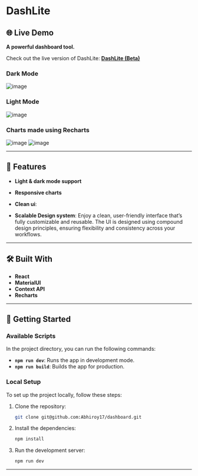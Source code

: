 # DashLite

## 🌐 Live Demo
**A powerful dashboard tool.**

Check out the live version of DashLite: [**DashLite (Beta)**](https://dashlite.netlify.app/)
### Dark Mode
![image](https://github.com/user-attachments/assets/57622e50-fb17-4303-93e0-dd36d0cb099e)

### Light Mode

![image](https://github.com/user-attachments/assets/6fe463a0-6a7f-406e-9974-1ecfb84759a7)

### Charts made using Recharts

![image](https://github.com/user-attachments/assets/15410280-1445-4d41-90c5-3ebe4c7a9497) ![image](https://github.com/user-attachments/assets/bb2c70ba-8337-4e3b-b9bb-d9f9b7e569ea)


---
## 🌟 Features

- **Light & dark mode support**

- **Responsive charts**

- **Clean ui**: 

- **Scalable Design system**: Enjoy a clean, user-friendly interface that’s fully customizable and reusable. The UI is designed using compound design principles, ensuring flexibility and consistency across your workflows.

---

## 🛠️ Built With

- **React**
- **MaterialUI**
- **Context API**
- **Recharts**

---

## 🚀 Getting Started

### Available Scripts

In the project directory, you can run the following commands:

- **`npm run dev`**: Runs the app in development mode.
- **`npm run build`**: Builds the app for production.

### Local Setup

To set up the project locally, follow these steps:

1. Clone the repository:
   ```bash
   git clone git@github.com:Abhiroy17/dashboard.git
   ```
2. Install the dependencies:
   ```bash
   npm install
   ```
3. Run the development server:
   ```bash
   npm run dev
   ```

---

